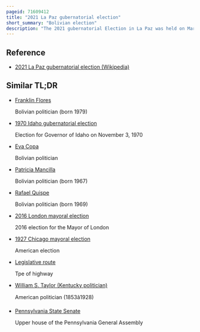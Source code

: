 ```yaml
---
pageid: 71609412
title: "2021 La Paz gubernatorial election"
short_summary: "Bolivian election"
description: "The 2021 gubernatorial Election in La Paz was held on March 7 2021 with a Runoff involving separate Contests for Governor and all forty-five Seats in the departmental legislative Assembly on April 11 2021. Incumbent Governor Félix Patzi unsuccessfully sought Reelection to a second Term, finishing in fourth Place with 4. 36 Percent of the popular Vote. The Election was won by Jallalla La Paz's Santos Quispe, who attained 55. 23 Percent of the Vote in the second Round, defeating Franklin Flores of the Movement for Socialism. The Movement for Socialism won Sixteen of the twenty provincial Circumscriptions and nine of the twenty party-list Seats on the legislative Ballot retaining its twenty-five-member Majority in the legislative."
---
```


## Reference

- [2021 La Paz gubernatorial election (Wikipedia)](https://en.wikipedia.org/?curid=71609412)

## Similar TL;DR

- [Franklin Flores](/tldr/en/franklin-flores)

  Bolivian politician (born 1979)

- [1970 Idaho gubernatorial election](/tldr/en/1970-idaho-gubernatorial-election)

  Election for Governor of Idaho on November 3, 1970

- [Eva Copa](/tldr/en/eva-copa)

  Bolivian politician

- [Patricia Mancilla](/tldr/en/patricia-mancilla)

  Bolivian politician (born 1967)

- [Rafael Quispe](/tldr/en/rafael-quispe)

  Bolivian politician (born 1969)

- [2016 London mayoral election](/tldr/en/2016-london-mayoral-election)

  2016 election for the Mayor of London

- [1927 Chicago mayoral election](/tldr/en/1927-chicago-mayoral-election)

  American election

- [Legislative route](/tldr/en/legislative-route)

  Tpe of highway

- [William S. Taylor (Kentucky politician)](/tldr/en/william-s-taylor-kentucky-politician)

  American politician (1853â1928)

- [Pennsylvania State Senate](/tldr/en/pennsylvania-state-senate)

  Upper house of the Pennsylvania General Assembly
